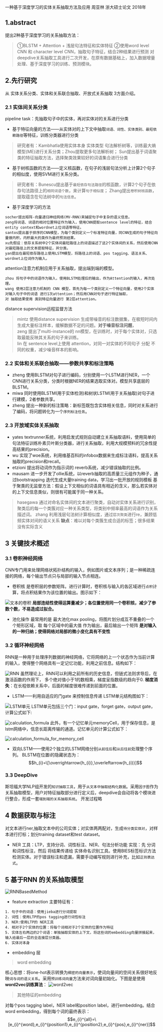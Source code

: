  一种基于深度学习的实体关系抽取方法及应用  周亚林  浙大硕士论文 2018年
 ## 1.abstract
 提出2种基于深度学习的关系抽取方法：
 >①BLSTM + Attention + 浅层句法特征和实体特征
 >②使用word level CNN 和 character level CNN，抽取句子特征，结合2种结果进行预测
 对deepdive关系抽取工具进行二次开发，在原有数据基础上，加入数据增量处理、基于深度学习的训练、预测模块。
 
 
 ## 2.先行研究
 从 实体关系分类、实体和关系联合抽取、开放式关系抽取 3方面介绍。
 ### 2.1 实体间关系分类
 pipeline task：先抽取句子中的实体，再对实体对的关系进行分类

+ 基于特征向量的方法——从实体对的上下文中抽取`词语、词性、实体类别、最短依赖路径`等特征，训练分类器进行分类
>研究者有：Kambhatla使用实体本身 实体类型 句法解析树等，训练最大熵模型(ME)进行关系分类；Zhou提取更多句法解析树；
>Sun提出基于词语聚类的特征抽取方法，选择聚类效果较好的词语集合进行分类
+ 基于树核函数的方法——定义核函数，在句子的浅层句法分析上计算2个句子的相似度，使用SVM进行关系分类。
>研究者有：Bunescu提出基于`最短依存句法路径`的核函数，计算2个句子在依存句法路径上的`相同词语个数`，来计算`句子相似度`；
>Zhang提出`卷积树核函数`，提取蕴含在句法树中的`句法信息`。
+ 基于深度学习的方法
```
socher提出矩阵-向量递归神经网络(MV-RNN)来捕捉句子中复杂的语义信息。
zeng将词语、词语的相对位置特征作为输入，使用CNN提取sentence level的特征，结合entity context和wordnet上位词语等特征。
santos提出基于排序的CNN模型，为每个类别定义一个标准特征向量，同CNN生成的句子特征向量做内积，内积最大的类作为最终预测结果。
xu先假设：依存关系树中2个实体间最短路径上的词语描述了这2个实体间的关系，然后使用CNN对最短路径上的文本提取特征，并分类。
yan提出在最短依存路径上使用LSTM模型，将路径上的词语、pos tagging、语法关系、wordnet上位词作为输入。
```
attention注意力机制应用于关系抽取，提出端到端的模型。
```
zhou 将句子中的词语作为输入，使用BLSTM处理后的输出，作为Attention的输入，再次处理。
wang 使用2层注意力机制的 CNN 模型，首先为每一个类别定义一个特征向量，使用2个实体 对输入句子中的词语 进行1次attention；然后用CNN对句子进行特征抽取，
对 抽取结果使用 类别特征向量进行 第2层attention。
```
distance supervision远程监督方法
>mintz 使用distance supervision 生成带噪音的标注数据集，在极短时间内生成大量标注样本，缓解数据不足的问题。**对于噪音标注问题**，<br>
zeng 提出了multi-instance的 nn模型，在训练时，对于每个实体对，只选取最能反映其关系的句子来训练。<br>
lin 在 sentence level上使用 attention，对同一对实体的不同句子 分配 不同的权重，减少噪音样本的影响。
### 2.2 实体和关系联合抽取——参数共享和标注策略
+ zheng 使用BLSTM对句子进行编码，分别使用一个LSTM进行NER，一个CNN进行关系分类，分类时根据NER的结果选取实体对。模型共享底层的BLSTM。
+ miwa 同时使用BLSTM(用于实体检测)和树状LSTM(用于关系抽取)对句子进行建模，2者参数共享。
+ zheng 提出一种新的标注策略：新标签既包含实体相关信息，同时对关系进行了编码，将问题转化为一个`序列标注任务`。
### 2.3 开放域实体关系抽取
+ yates textrunner系统，利用启发式规则自动建立关系抽取语料，使用简单的句法特征训练朴素贝叶斯分类器，进行关系抽取，利用大规模预料的冗余性提高结果的precision。
+ wu 实现了woe系统，利用维基百科的infobox数据来生成标注语料，提高关系抽取的precision和recall。
+ etzioni 提出将动词作为指示词的 reverb系统，减少错误抽取的比例。
+ mausam 进一步开发了ollie系统，以reverb抽取的高质量三元组作为种子，通过bootstrapping 迭代生成大量training data，学习出一批开放的规则模板
基于聚类的无监督方法：假设上下文相似的词语具有相近的含义，那么若实体对的上下文信息类似，则很有可能属于同一种关系。
> hasegawa 通过对命名实体间的文本进行聚类，自动对实体关系进行识别，聚类后的每一个类簇对应一种关系类型，将类别中频率最高的词语作为关系描述词。
> zhang 利用浅层句法树计算相似度，通过`层次聚类`进行re，兼顾低频实体对间的语义关系
**缺点**：难以对每个类簇生成合适的标签；很多结果没有实际含义
## 3 关键技术概述
### 3.1 卷积神经网络
CNN专门用来处理网络状拓扑结构的输入，例如图片或文本序列；是一种稀疏连接的网络，每个输出节点只与局部的输入节点相连。
+ 卷积核
是卷积层的参数矩阵。进行计算时，卷积核与输入的各区域进行`点积`计算，将点积结果作为该位置的输出。图示如下：

![文本的卷积](https://github.com/Vita112/notes_for_NLP/blob/master/notes/papers/RelationExtraction/Masters-_thesis-1/pictures/WenBenJuanJi.png)
**局部连结性使得运算量减少；各位置使用同一个卷积核，减少了参数个数，不易造成过拟合。**
+ 池化操作
最常用的是 最大池化max pooling，将图片划分成互不重叠的一个个矩形区域，取 每个区域中的最大值 作为输出，最后输出一个矩阵
**是对输入的一种归纳；使得网络对局部的微小变化具有不变性**
### 3.2 循环神经网络
RNN是一种用于处理序列数据的神经网络，它将网络的上一个状态作为当前计算的输入，使得整个网络具有一定记忆功能，利用之前信息。结构如下：

![RNN](https://github.com/Vita112/notes_for_NLP/blob/master/notes/papers/RelationExtraction/Masters-_thesis-1/pictures/RNN.png)
虽然理论上，RNN可以利用之前所有的历史信息，但链式法则求导后，在激活函数的作用下， 多个绝对值小于1的数相乘，梯度呈指数级的趋向于0.
**梯度消失**：在长程依赖关系中，后面的梯度很难传递到前面的位置。
+ LSTM——利用自适应的门gate 来控制信息传递
LSTM单元结构图如下：

![LSTM单元](https://github.com/Vita112/notes_for_NLP/blob/master/notes/papers/RelationExtraction/Masters-_thesis-1/pictures/lstm_unit.png)
LSTM单元包括三个门：input gate，forget gate，output gate，计算公式如下:

![calculation_formula](https://github.com/Vita112/notes_for_NLP/blob/master/notes/papers/RelationExtraction/Masters-_thesis-1/pictures/calculation_formula.png)
此外，有一个记忆单元memoryCell，用于保存信息，是lstm网络中，信息长距离传输的通道。记忆单元的计算公式如下：

![calculation_formula_for_memory_cell](https://github.com/Vita112/notes_for_NLP/blob/master/notes/papers/RelationExtraction/Masters-_thesis-1/pictures/calculation_formula_for_memory_cell.png)
+ 双向LSTM——使用2个独立的LSTM网络分别`从前往后`和`从后往前`处理整个序列。
BLSTM在位置i的隐藏状态为：$$h_{i}=\[\overrightarrow{h_{i}},\overleftarrow{h_{i}}]$$
### 3.3 DeepDive
斯坦福大学NLP组开发的`知识抽取工具`，用于`从文本中抽取结构化数据`。采用`因子图`作为关系抽取模型，用户对特征抽取部分进行定义后，deepdive会自动将各个模块进行整合，形成一套`端到端的关系抽取系统`。
开发过程略
## 4 数据获取与标注
对文本进行ner,抽取文本中的公司实体；对实体两两配对，生成`待分类实体对`，对样本进行打标；划分training dataset和test dataset。
+ NER
工具：LTP，支持分词、词性标注、NER、句法分析功能
实现：先 分词和词性标注，然后 将结果传递给 实体命名识别工具。使用BIES标签标识方法检测实体。对于错误标注和遗漏，需要手动编写规则进行补充，比如`正则表达式`。
## 5 基于RNN 的关系抽取模型
![RNNBasedMethod](https://github.com/Vita112/notes_for_NLP/blob/master/notes/papers/RelationExtraction/Masters-_thesis-1/pictures/RNNBasedMethod.png)
+ feature extraction
主要特征有：
```
1. 句子中的词语：使用jieba进行分词提取
2. 词性：使用LTP的pos tagging进行词性标注
3. NER:使用LTP的 NER工具
4. 相对于2个实体的位置：将每个词相对于2个实体的位置作为特征
5. 实体左右两边的2个词语：单独抽取实体的上下文，将这些词的embedding向量拼接起来，输入给最后一层的全连接层分类器。
6. 实体对本身
```
+ embedding 层
>word embedding

核心思想：将one-hot表示转换为`稠密的向量表示`，使词向量间的空间关系很好地反映`词与词的语义关系`。采用`预训练词向量`方法来对词向量初始化。下图是是使用**word2vec训练算法**：
![word2vec](https://github.com/Vita112/notes_for_NLP/blob/master/notes/papers/RelationExtraction/Masters-_thesis-1/pictures/word2vec.png)
> 其他特征的embedding

对每个pos tagging label，NER label和position label，进行embedding。结合word embedding，得到每个词的最终表示：
$$e_{i}^{all}=\[e_{i}^{word},e_{i}^{position1},e_{i}^{position2},e_{i}^{pos},e_{i}^{ner}]$$






 
 
 
